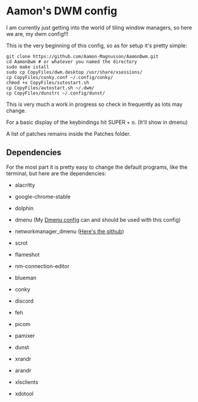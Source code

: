 # Aamon's DWM config

I am currently just getting into the world of tiling window managers, so here we are, my dwm config!!!

This is the very beginning of this config, so as for setup it's pretty simple:

```
git clone https://github.com/Aamon-Magnusson/AamonDwm.git
cd AamonDwm # or whatever you named the directory
sudo make istall
sudo cp CopyFiles/dwm.desktop /usr/share/xsessions/
cp CopyFiles/conky.conf ~/.config/conky/
chmod +x CopyFiles/sutostart.sh
cp CopyFiles/autostart.sh ~/.dwm/
cp CopyFiles/dunstrc ~/.config/dunst/
```

This is very much a work in progress so check in frequently as lots may change.

For a basic display of the keybindings hit SUPER + o. (It'll show in dmenu)

A list of patches remains inside the Patches folder.

## Dependencies

For the most part it is pretty easy to change the default programs, like the terminal, but here are the dependencies:

- alacritty
- google-chrome-stable
- dolphin
- dmenu (My [Dmenu config](https://github.com/Aamon-Magnusson/AamonDmenu) can and should be used with this config)
- networkmanager_dmenu ([Here's the github](https://github.com/firecat53/networkmanager-dmenu))
- scrot
- flameshot
- nm-connection-editor
- blueman
- conky
- discord
- feh
- picom
- pamixer
- dunst
- xrandr
- arandr

- xlsclients
- xdotool
